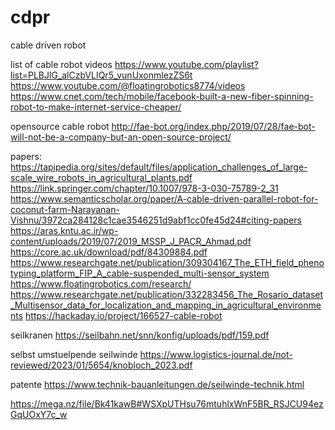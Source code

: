 # cdpr
cable driven robot

list of cable robot videos
https://www.youtube.com/playlist?list=PLBJlG_alCzbVLIQr5_vunUxonmlezZS6t
https://www.youtube.com/@floatingrobotics8774/videos
https://www.cnet.com/tech/mobile/facebook-built-a-new-fiber-spinning-robot-to-make-internet-service-cheaper/

opensource cable robot
http://fae-bot.org/index.php/2019/07/28/fae-bot-will-not-be-a-company-but-an-open-source-project/

papers:
https://tapipedia.org/sites/default/files/application_challenges_of_large-scale_wire_robots_in_agricultural_plants.pdf
https://link.springer.com/chapter/10.1007/978-3-030-75789-2_31
https://www.semanticscholar.org/paper/A-cable-driven-parallel-robot-for-coconut-farm-Narayanan-Vishnu/3972ca284128c1cae3546251d9abf1cc0fe45d24#citing-papers
https://aras.kntu.ac.ir/wp-content/uploads/2019/07/2019_MSSP_J_PACR_Ahmad.pdf
https://core.ac.uk/download/pdf/84309884.pdf
https://www.researchgate.net/publication/309304167_The_ETH_field_phenotyping_platform_FIP_A_cable-suspended_multi-sensor_system
https://www.floatingrobotics.com/research/
https://www.researchgate.net/publication/332283456_The_Rosario_dataset_Multisensor_data_for_localization_and_mapping_in_agricultural_environments
https://hackaday.io/project/166527-cable-robot

seilkranen
https://seilbahn.net/snn/konfig/uploads/pdf/159.pdf

selbst umstuelpende seilwinde
https://www.logistics-journal.de/not-reviewed/2023/01/5654/knobloch_2023.pdf

patente
https://www.technik-bauanleitungen.de/seilwinde-technik.html

https://mega.nz/file/Bk41kawB#WSXpUTHsu76mtuhlxWnF5BR_RSJCU94ezGqUOxY7c_w
